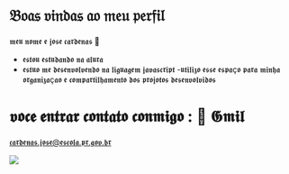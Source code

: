 # 𝔅𝔬𝔞𝔰 𝔳𝔦𝔫𝔡𝔞𝔰 𝔞𝔬 𝔪𝔢𝔲 𝔭𝔢𝔯𝔣𝔦𝔩
𝖒𝖊𝖚 𝖓𝖔𝖒𝖊 𝖊 𝖏𝖔𝖘𝖊 𝖈𝖆𝖗𝖉𝖊𝖓𝖆𝖘 💙

- 𝖊𝖘𝖙𝖔𝖚 𝖊𝖘𝖙𝖚𝖉𝖆𝖓𝖉𝖔 𝖓𝖆 𝖆𝖑𝖚𝖗𝖆
- 𝖊𝖘𝖙𝖚𝖔 𝖒𝖊 𝖉𝖊𝖘𝖊𝖓𝖛𝖔𝖑𝖛𝖊𝖓𝖉𝖔 𝖓𝖆 𝖑𝖎𝖌𝖚𝖆𝖌𝖊𝖒 𝖏𝖆𝖛𝖆𝖘𝖈𝖗𝖎𝖕𝖙
-𝖚𝖙𝖎𝖑𝖎𝖟𝖔 𝖊𝖘𝖘𝖊 𝖊𝖘𝖕𝖆ç𝖔 𝖕𝖆𝖗𝖆 𝖒𝖎𝖓𝖍𝖆 𝖔𝖗𝖌𝖆𝖓𝖎𝖟𝖆ç𝖆𝖔 𝖊 𝖈𝖔𝖒𝖕𝖆𝖗𝖙𝖎𝖑𝖍𝖆𝖒𝖊𝖓𝖙𝖔 𝖉𝖔𝖘 𝖕𝖗𝖔𝖏𝖔𝖙𝖔𝖘 𝖉𝖊𝖘𝖊𝖓𝖛𝖔𝖑𝖛𝖎𝖉𝖔𝖘

# 𝖛𝖔𝖈𝖊  𝖊𝖓𝖙𝖗𝖆𝖗 𝖈𝖔𝖓𝖙𝖆𝖙𝖔 𝖈𝖔𝖓𝖒𝖎𝖌𝖔 : 💬 𝕲𝖒𝖎𝖑

𝖈𝖆𝖗𝖉𝖊𝖓𝖆𝖘.𝖏𝖔𝖘𝖊@𝖊𝖘𝖈𝖔𝖑𝖆.𝖕𝖗.𝖌𝖔𝖛.𝖇𝖗

![](https://media.tenor.com/qUIQazQGMQAAAAAi/emoticon.gif)
